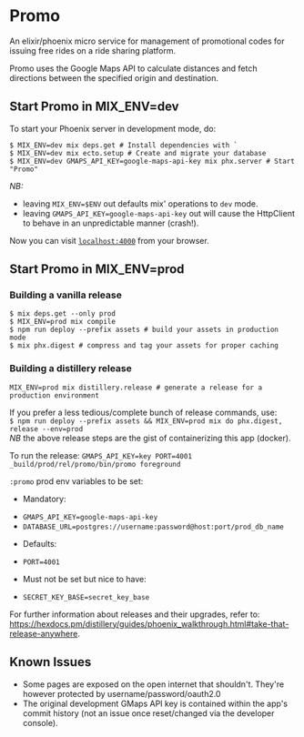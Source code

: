 # Promo

An elixir/phoenix micro service for management of promotional codes for issuing 
free rides on a ride sharing platform.

Promo uses the Google Maps API to calculate distances and fetch directions between 
the specified origin and destination.

## Start Promo in MIX_ENV=dev
To start your Phoenix server in development mode, do:

``` 
$ MIX_ENV=dev mix deps.get # Install dependencies with `
$ MIX_ENV=dev mix ecto.setup # Create and migrate your database
$ MIX_ENV=dev GMAPS_API_KEY=google-maps-api-key mix phx.server # Start "Promo"
```

*NB:*
* leaving `MIX_ENV=$ENV` out defaults mix' operations to `dev` mode.
* leaving `GMAPS_API_KEY=google-maps-api-key` out will cause the HttpClient to 
behave in an unpredictable manner (crash!).

Now you can visit [`localhost:4000`](http://localhost:4000) from your browser.

## Start Promo in MIX_ENV=prod
### Building a vanilla release
```
$ mix deps.get --only prod
$ MIX_ENV=prod mix compile
$ npm run deploy --prefix assets # build your assets in production mode
$ mix phx.digest # compress and tag your assets for proper caching
```
### Building a distillery release
`MIX_ENV=prod mix distillery.release # generate a release for a production environment`

If you prefer a less tedious/complete bunch of release commands, use:   
`$ npm run deploy --prefix assets && MIX_ENV=prod mix do phx.digest, release --env=prod`   
*NB* the above release steps are the gist of containerizing this app (docker).

To run the release:
`GMAPS_API_KEY=key PORT=4001 _build/prod/rel/promo/bin/promo foreground`

`:promo` prod env variables to be set:
- Mandatory:
* `GMAPS_API_KEY=google-maps-api-key`
* `DATABASE_URL=postgres://username:password@host:port/prod_db_name`

- Defaults: 
* `PORT=4001`

- Must not be set but nice to have:
* `SECRET_KEY_BASE=secret_key_base`

For further information about releases and their upgrades, refer to:
https://hexdocs.pm/distillery/guides/phoenix_walkthrough.html#take-that-release-anywhere.   

## Known Issues
* Some pages are exposed on the open internet that shouldn't. They're however protected by username/password/oauth2.0
* The original development GMaps API key is contained within the app's commit history 
(not an issue once reset/changed via the developer console).